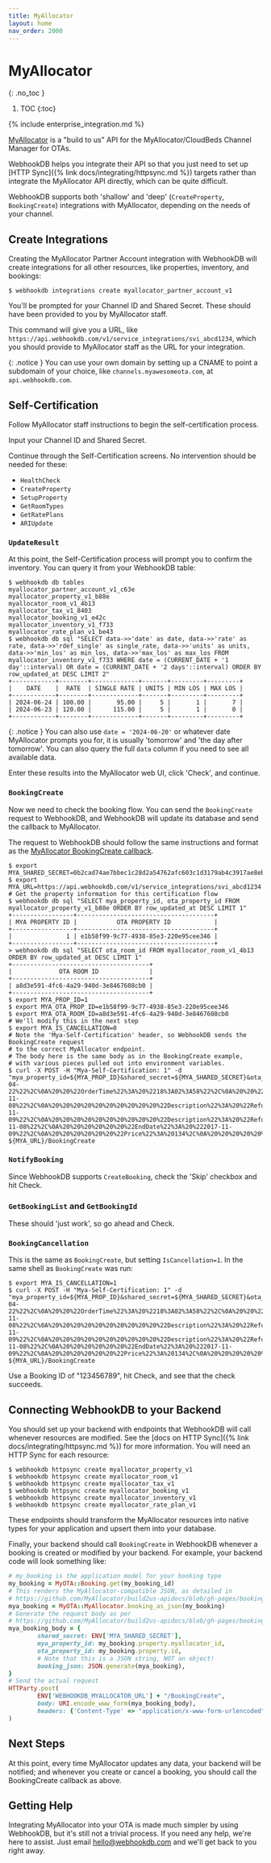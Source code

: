 ```yaml
---
title: MyAllocator
layout: home
nav_order: 2000
---
```


# MyAllocator
{: .no_toc }

1. TOC
{:toc}

{% include enterprise_integration.md %}

[MyAllocator](https://myallocator.github.io/build2us-apidocs/index.html) is a "build to us" API for the MyAllocator/CloudBeds
Channel Manager for OTAs.

WebhookDB helps you integrate their API so that you just need to set up
[HTTP Sync]({% link docs/integrating/httpsync.md %}) targets rather than
integrate the MyAllocator API directly, which can be quite difficult.

WebhookDB supports both 'shallow' and 'deep' (`CreateProperty`, `BookingCreate`) integrations with MyAllocator,
depending on the needs of your channel.

## Create Integrations

Creating the MyAllocator Partner Account integration with WebhookDB will create integrations
for all other resources, like properties, inventory, and bookings:

```
$ webhookdb integrations create myallocator_partner_account_v1
```

You'll be prompted for your Channel ID and Shared Secret.
These should have been provided to you by MyAllocator staff.

This command will give you a URL, like `https://api.webhookdb.com/v1/service_integrations/svi_abcd1234`,
which you should provide to MyAllocator staff as the URL for your integration.

{: .notice }
You can use your own domain by setting up a CNAME to point a subdomain of your choice,
like `channels.myawesomeota.com`, at `api.webhookdb.com`.

## Self-Certification

Follow MyAllocator staff instructions to begin the self-certification process.

Input your Channel ID and Shared Secret.

Continue through the Self-Certification screens.
No intervention should be needed for these:

- `HealthCheck`
- `CreateProperty`
- `SetupProperty`
- `GetRoomTypes`
- `GetRatePlans`
- `ARIUpdate`

### `UpdateResult`

At this point, the Self-Certification process will prompt you to confirm the inventory.
You can query it from your WebhookDB table:

```shell
$ webhookdb db tables
myallocator_partner_account_v1_c63e
myallocator_property_v1_b88e
myallocator_room_v1_4b13
myallocator_tax_v1_8403
myallocator_booking_v1_e42c
myallocator_inventory_v1_f733
myallocator_rate_plan_v1_be43
$ webhookdb db sql "SELECT data->>'date' as date, data->>'rate' as rate, data->>'rdef_single' as single_rate, data->>'units' as units, data->>'min_los' as min_los, data->>'max_los' as max_los FROM myallocator_inventory_v1_f733 WHERE date = (CURRENT_DATE + '1 day'::interval) OR date = (CURRENT_DATE + '2 days'::interval) ORDER BY row_updated_at DESC LIMIT 2"
+------------+--------+-------------+-------+---------+---------+
|    DATE    |  RATE  | SINGLE RATE | UNITS | MIN LOS | MAX LOS |
+------------+--------+-------------+-------+---------+---------+
| 2024-06-24 | 100.00 |       95.00 |     5 |       1 |       7 |
| 2024-06-23 | 120.00 |      115.00 |     5 |       1 |       0 |
+------------+--------+-------------+-------+---------+---------+
```

{: .notice }
You can also use `date = '2024-06-20'` or whatever date MyAllocator prompts you for,
it is usually 'tomorrow' and 'the day after tomorrow'.
You can also query the full `data` column if you need to see all available data.

Enter these results into the MyAllocator web UI, click 'Check', and continue.

### `BookingCreate`

Now we need to check the booking flow.
You can send the `BookingCreate` request to WebhookDB, and WebhookDB will update its database
and send the callback to MyAllocator.

The request to WebhookDB should follow the same instructions and format
as the [MyAllocator BookingCreate callback](https://myallocator.github.io/build2us-apidocs/index.html#tag/Callbacks/operation/booking_create).

```shell
$ export MYA_SHARED_SECRET=0b2cad74ae7bbec1c28d2a54762afc603c1d3179ab4c3917ae8ebaa60d1567ca
$ export MYA_URL=https://api.webhookdb.com/v1/service_integrations/svi_abcd1234
# Get the property information for this certification flow
$ webhookdb db sql "SELECT mya_property_id, ota_property_id FROM myallocator_property_v1_b88e ORDER BY row_updated_at DESC LIMIT 1"
+-----------------+--------------------------------------+
| MYA PROPERTY ID |           OTA PROPERTY ID            |
+-----------------+--------------------------------------+
|               1 | e1b58f99-9c77-4938-85e3-220e95cee346 |
+-----------------+--------------------------------------+
> webhookdb db sql "SELECT ota_room_id FROM myallocator_room_v1_4b13 ORDER BY row_updated_at DESC LIMIT 1"
+--------------------------------------+
|             OTA ROOM ID              |
+--------------------------------------+
| a8d3e591-4fc6-4a29-940d-3e8467608cb0 |
+--------------------------------------+
$ export MYA_PROP_ID=1
$ export MYA_OTA_PROP_ID=e1b58f99-9c77-4938-85e3-220e95cee346
$ export MYA_OTA_ROOM_ID=a8d3e591-4fc6-4a29-940d-3e8467608cb0
# We'll modify this in the next step
$ export MYA_IS_CANCELLATION=0
# Note the 'Mya-Self-Certification' header, so WebhookDB sends the BookingCreate request
# to the correct MyAllocator endpoint.
# The body here is the same body as in the BookingCreate example,
# with various pieces pulled out into environment variables.
$ curl -X POST -H "Mya-Self-Certification: 1" -d "mya_property_id=${MYA_PROP_ID}&shared_secret=${MYA_SHARED_SECRET}&ota_property_id=${MYA_OTA_PROP_ID}&booking_json=%7B%0A%20%20%22OrderId%22%3A%20%22123456789%22%2C%0A%20%20%22OrderDate%22%3A%20%222018-04-22%22%2C%0A%20%20%22OrderTime%22%3A%20%2218%3A02%3A58%22%2C%0A%20%20%22IsCancellation%22%3A%20${MYA_IS_CANCELLATION}%2C%0A%20%20%22TotalCurrency%22%3A%20%22USD%22%2C%0A%20%20%22TotalPrice%22%3A%20134%2C%0A%20%20%22Customers%22%3A%20%5B%0A%20%20%20%20%7B%0A%20%20%20%20%20%20%22CustomerCountry%22%3A%20%22US%22%2C%0A%20%20%20%20%20%20%22CustomerEmail%22%3A%20%22test%40test.com%22%2C%0A%20%20%20%20%20%20%22CustomerFName%22%3A%20%22Test%20Firstname%22%2C%0A%20%20%20%20%20%20%22CustomerLName%22%3A%20%22Test%20Lastname%22%0A%20%20%20%20%7D%0A%20%20%5D%2C%0A%20%20%22Rooms%22%3A%20%5B%0A%20%20%20%20%7B%0A%20%20%20%20%20%20%22ChannelRoomType%22%3A%20%22${MYA_OTA_ROOM_ID}%22%2C%0A%20%20%20%20%20%20%22Currency%22%3A%20%22USD%22%2C%0A%20%20%20%20%20%20%22DayRates%22%3A%20%5B%0A%20%20%20%20%20%20%20%20%7B%0A%20%20%20%20%20%20%20%20%20%20%22Date%22%3A%20%222017-11-08%22%2C%0A%20%20%20%20%20%20%20%20%20%20%22Description%22%3A%20%22Refundable%20Rate%22%2C%0A%20%20%20%20%20%20%20%20%20%20%22Rate%22%3A%2032.5%2C%0A%20%20%20%20%20%20%20%20%20%20%22Currency%22%3A%20%22USD%22%2C%0A%20%20%20%20%20%20%20%20%20%20%22RateId%22%3A%20%2213649%22%0A%20%20%20%20%20%20%20%20%7D%2C%0A%20%20%20%20%20%20%20%20%7B%0A%20%20%20%20%20%20%20%20%20%20%22Date%22%3A%20%222017-11-09%22%2C%0A%20%20%20%20%20%20%20%20%20%20%22Description%22%3A%20%22Refundable%20Rate%22%2C%0A%20%20%20%20%20%20%20%20%20%20%22Rate%22%3A%2034.5%2C%0A%20%20%20%20%20%20%20%20%20%20%22Currency%22%3A%20%22USD%22%2C%0A%20%20%20%20%20%20%20%20%20%20%22RateId%22%3A%20%2213649%22%0A%20%20%20%20%20%20%20%20%7D%0A%20%20%20%20%20%20%5D%2C%0A%20%20%20%20%20%20%22StartDate%22%3A%20%222017-11-08%22%2C%0A%20%20%20%20%20%20%22EndDate%22%3A%20%222017-11-09%22%2C%0A%20%20%20%20%20%20%22Price%22%3A%20134%2C%0A%20%20%20%20%20%20%22Units%22%3A%202%0A%20%20%20%20%7D%0A%20%20%5D%0A%7D%0A" ${MYA_URL}/BookingCreate
```

### `NotifyBooking`

Since WebhookDB supports `CreateBooking`, check the 'Skip' checkbox and hit Check.

### `GetBookingList` and `GetBookingId`

These should 'just work', so go ahead and Check.

### `BookingCancellation`

This is the same as `BookingCreate`, but setting `IsCancellation=1`.
In the same shell as `BookingCreate` was run:

```shell
$ export MYA_IS_CANCELLATION=1
$ curl -X POST -H "Mya-Self-Certification: 1" -d "mya_property_id=${MYA_PROP_ID}&shared_secret=${MYA_SHARED_SECRET}&ota_property_id=${MYA_OTA_PROP_ID}&booking_json=%7B%0A%20%20%22OrderId%22%3A%20%22123456789%22%2C%0A%20%20%22OrderDate%22%3A%20%222018-04-22%22%2C%0A%20%20%22OrderTime%22%3A%20%2218%3A02%3A58%22%2C%0A%20%20%22IsCancellation%22%3A%20${MYA_IS_CANCELLATION}%2C%0A%20%20%22TotalCurrency%22%3A%20%22USD%22%2C%0A%20%20%22TotalPrice%22%3A%20134%2C%0A%20%20%22Customers%22%3A%20%5B%0A%20%20%20%20%7B%0A%20%20%20%20%20%20%22CustomerCountry%22%3A%20%22US%22%2C%0A%20%20%20%20%20%20%22CustomerEmail%22%3A%20%22test%40test.com%22%2C%0A%20%20%20%20%20%20%22CustomerFName%22%3A%20%22Test%20Firstname%22%2C%0A%20%20%20%20%20%20%22CustomerLName%22%3A%20%22Test%20Lastname%22%0A%20%20%20%20%7D%0A%20%20%5D%2C%0A%20%20%22Rooms%22%3A%20%5B%0A%20%20%20%20%7B%0A%20%20%20%20%20%20%22ChannelRoomType%22%3A%20%22${MYA_OTA_ROOM_ID}%22%2C%0A%20%20%20%20%20%20%22Currency%22%3A%20%22USD%22%2C%0A%20%20%20%20%20%20%22DayRates%22%3A%20%5B%0A%20%20%20%20%20%20%20%20%7B%0A%20%20%20%20%20%20%20%20%20%20%22Date%22%3A%20%222017-11-08%22%2C%0A%20%20%20%20%20%20%20%20%20%20%22Description%22%3A%20%22Refundable%20Rate%22%2C%0A%20%20%20%20%20%20%20%20%20%20%22Rate%22%3A%2032.5%2C%0A%20%20%20%20%20%20%20%20%20%20%22Currency%22%3A%20%22USD%22%2C%0A%20%20%20%20%20%20%20%20%20%20%22RateId%22%3A%20%2213649%22%0A%20%20%20%20%20%20%20%20%7D%2C%0A%20%20%20%20%20%20%20%20%7B%0A%20%20%20%20%20%20%20%20%20%20%22Date%22%3A%20%222017-11-09%22%2C%0A%20%20%20%20%20%20%20%20%20%20%22Description%22%3A%20%22Refundable%20Rate%22%2C%0A%20%20%20%20%20%20%20%20%20%20%22Rate%22%3A%2034.5%2C%0A%20%20%20%20%20%20%20%20%20%20%22Currency%22%3A%20%22USD%22%2C%0A%20%20%20%20%20%20%20%20%20%20%22RateId%22%3A%20%2213649%22%0A%20%20%20%20%20%20%20%20%7D%0A%20%20%20%20%20%20%5D%2C%0A%20%20%20%20%20%20%22StartDate%22%3A%20%222017-11-08%22%2C%0A%20%20%20%20%20%20%22EndDate%22%3A%20%222017-11-09%22%2C%0A%20%20%20%20%20%20%22Price%22%3A%20134%2C%0A%20%20%20%20%20%20%22Units%22%3A%202%0A%20%20%20%20%7D%0A%20%20%5D%0A%7D%0A" ${MYA_URL}/BookingCreate
```

Use a Booking ID of "123456789", hit Check, and see that the check succeeds.

## Connecting WebhookDB to your Backend

You should set up your backend with endpoints that WebhookDB will call whenever resources are modified.
See the [docs on HTTP Sync]({% link docs/integrating/httpsync.md %}) for more information.
You will need an HTTP Sync for each resource:

```shell
$ webhookdb httpsync create myallocator_property_v1
$ webhookdb httpsync create myallocator_room_v1
$ webhookdb httpsync create myallocator_tax_v1
$ webhookdb httpsync create myallocator_booking_v1
$ webhookdb httpsync create myallocator_inventory_v1
$ webhookdb httpsync create myallocator_rate_plan_v1
```

These endpoints should transform the MyAllocator resources into native types for your application
and upsert them into your database.

Finally, your backend should call `BookingCreate` in WebhookDB
whenever a booking is created or modified by your backend.
For example, your backend code will look something like:

```ruby
# my_booking is the application model for your booking type
my_booking = MyOTA::Booking.get(my_booking_id)
# This renders the MyAllocator-compatible JSON, as detailed in
# https://github.com/MyAllocator/build2us-apidocs/blob/gh-pages/booking_format_b2u.md
mya_booking = MyOTA::MyAllocator.booking_as_json(my_booking)
# Generate the request body as per
# https://github.com/MyAllocator/build2us-apidocs/blob/gh-pages/booking_format_b2u.md
mya_booking_body = {
        shared_secret: ENV['MYA_SHARED_SECRET'],
        mya_property_id: my_booking.property.myallocator_id,
        ota_property_id: my_booking.property.id,
        # Note that this is a JSON string, NOT an object!
        booking_json: JSON.generate(mya_booking),
}
# Send the actual request
HTTParty.post(
        ENV['WEBHOOKDB_MYALLOCATOR_URL'] + "/BookingCreate", 
        body: URI.encode_www_form(mya_booking_body),
        headers: {'Content-Type' => "application/x-www-form-urlencoded"},
)
```

## Next Steps

At this point, every time MyAllocator updates any data, your backend will be notified;
and whenever you create or cancel a booking, you should call the BookingCreate callback as above.

## Getting Help

Integrating MyAllocator into your OTA is made much simpler by using WebhookDB,
but it's still not a trivial process.
If you need any help, we're here to assist.
Just email [hello@webhookdb.com](mailto:hello@webhookdb.com)
and we'll get back to you right away.
